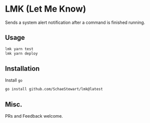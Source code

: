 # LMK (Let Me Know)

Sends a system alert notification after a command is finished running.

## Usage

```sh
lmk yarn test
lmk yarn deploy
```

## Installation

Install `go`

```sh
go install github.com/SchaeStewart/lmk@latest
```

## Misc.

PRs and Feedback welcome.
